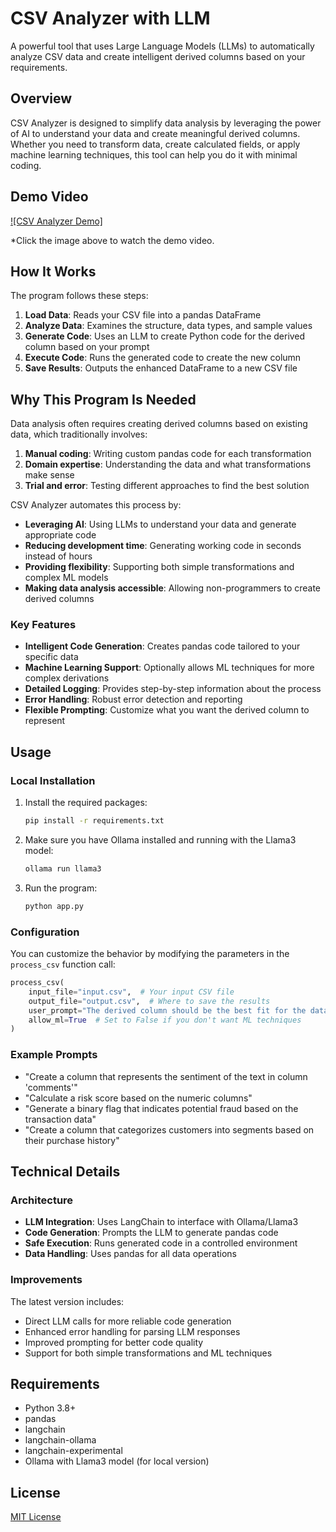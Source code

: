 # CSV Analyzer with LLM

A powerful tool that uses Large Language Models (LLMs) to automatically analyze CSV data and create intelligent derived columns based on your requirements.

## Overview

CSV Analyzer is designed to simplify data analysis by leveraging the power of AI to understand your data and create meaningful derived columns. Whether you need to transform data, create calculated fields, or apply machine learning techniques, this tool can help you do it with minimal coding.

## Demo Video

[![CSV Analyzer Demo]](https://www.loom.com/share/c035f57a09cf404eba99643ff970eae5?sid=9620938d-9327-4d6a-877a-6620b580410d)

*Click the image above to watch the demo video.


## How It Works

The program follows these steps:

1. **Load Data**: Reads your CSV file into a pandas DataFrame
2. **Analyze Data**: Examines the structure, data types, and sample values
3. **Generate Code**: Uses an LLM to create Python code for the derived column based on your prompt
4. **Execute Code**: Runs the generated code to create the new column
5. **Save Results**: Outputs the enhanced DataFrame to a new CSV file


## Why This Program Is Needed

Data analysis often requires creating derived columns based on existing data, which traditionally involves:

1. **Manual coding**: Writing custom pandas code for each transformation
2. **Domain expertise**: Understanding the data and what transformations make sense
3. **Trial and error**: Testing different approaches to find the best solution

CSV Analyzer automates this process by:

- **Leveraging AI**: Using LLMs to understand your data and generate appropriate code
- **Reducing development time**: Generating working code in seconds instead of hours
- **Providing flexibility**: Supporting both simple transformations and complex ML models
- **Making data analysis accessible**: Allowing non-programmers to create derived columns


### Key Features

- **Intelligent Code Generation**: Creates pandas code tailored to your specific data
- **Machine Learning Support**: Optionally allows ML techniques for more complex derivations
- **Detailed Logging**: Provides step-by-step information about the process
- **Error Handling**: Robust error detection and reporting
- **Flexible Prompting**: Customize what you want the derived column to represent

## Usage

### Local Installation

1. Install the required packages:
   ```bash
   pip install -r requirements.txt
   ```

2. Make sure you have Ollama installed and running with the Llama3 model:
   ```bash
   ollama run llama3
   ```

3. Run the program:
   ```bash
   python app.py
   ```

### Configuration

You can customize the behavior by modifying the parameters in the `process_csv` function call:

```python
process_csv(
    input_file="input.csv",  # Your input CSV file
    output_file="output.csv",  # Where to save the results
    user_prompt="The derived column should be the best fit for the data in the dataframe",  # What you want the column to represent
    allow_ml=True  # Set to False if you don't want ML techniques
)
```

### Example Prompts

- "Create a column that represents the sentiment of the text in column 'comments'"
- "Calculate a risk score based on the numeric columns"
- "Generate a binary flag that indicates potential fraud based on the transaction data"
- "Create a column that categorizes customers into segments based on their purchase history"


## Technical Details

### Architecture

- **LLM Integration**: Uses LangChain to interface with Ollama/Llama3
- **Code Generation**: Prompts the LLM to generate pandas code
- **Safe Execution**: Runs generated code in a controlled environment
- **Data Handling**: Uses pandas for all data operations

### Improvements

The latest version includes:
- Direct LLM calls for more reliable code generation
- Enhanced error handling for parsing LLM responses
- Improved prompting for better code quality
- Support for both simple transformations and ML techniques

## Requirements

- Python 3.8+
- pandas
- langchain
- langchain-ollama
- langchain-experimental
- Ollama with Llama3 model (for local version)

## License

[MIT License](LICENSE)